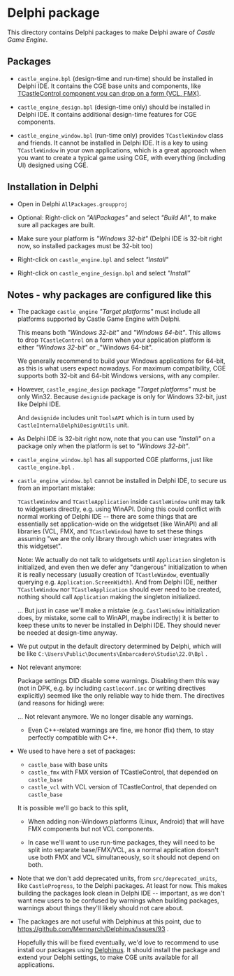 # Delphi package

This directory contains Delphi packages to make Delphi aware of _Castle Game Engine_.

## Packages

- `castle_engine.bpl` (design-time and run-time) should be installed in Delphi IDE. It contains the CGE base units and components, like [TCastleControl component you can drop on a form (VCL, FMX)](https://castle-engine.io/control_on_form).

- `castle_engine_design.bpl` (design-time only) should be installed in Delphi IDE. It contains additional design-time features for CGE components.

- `castle_engine_window.bpl` (run-time only) provides `TCastleWindow` class and friends. It cannot be installed in Delphi IDE. It is a key to using `TCastleWindow` in your own applications, which is a great approach when you want to create a typical game using CGE, with everything (including UI) designed using CGE.

## Installation in Delphi

- Open in Delphi `AllPackages.groupproj`

- Optional: Right-click on _"AllPackages"_ and select _"Build All"_, to make sure all packages are built.

- Make sure your platform is _"Windows 32-bit"_ (Delphi IDE is 32-bit right now, so installed packages must be 32-bit too)

- Right-click on `castle_engine.bpl` and select _"Install"_

- Right-click on `castle_engine_design.bpl` and select _"Install"_

## Notes - why packages are configured like this

- The package `castle_engine` _"Target platforms"_ must include all platforms supported by Castle Game Engine with Delphi.

    This means both _"Windows 32-bit"_ and _"Windows 64-bit"_. This allows to drop `TCastleControl` on a form when your application platform is either _"Windows 32-bit"_ or _"Windows 64-bit".

    We generally recommend to build your Windows applications for 64-bit, as this is what users expect nowadays. For maximum compatibility, CGE supports both 32-bit and 64-bit Windows versions, with any compiler.

- However, `castle_engine_design` package _"Target platforms"_ must be only Win32. Because `designide` package is only for Windows 32-bit, just like Delphi IDE.

    And `designide` includes unit `ToolsAPI` which is in turn used by `CastleInternalDelphiDesignUtils` unit.

- As Delphi IDE is 32-bit right now, note that you can use _"Install"_ on a package only when the platform is set to _"Windows 32-bit"_.

- `castle_engine_window.bpl` has all supported CGE platforms, just like `castle_engine.bpl` .

- `castle_engine_window.bpl` cannot be installed in Delphi IDE, to secure us from an important mistake:

    `TCastleWindow` and `TCastleApplication` inside `CastleWindow` unit may talk to widgetsets directly, e.g. using WinAPI. Doing this could conflict with normal working of Delphi IDE -- there are some things that are essentially set application-wide on the widgetset (like WinAPI) and all libraries (VCL, FMX, and `TCastleWindow`) have to set these things assuming "we are the only library through which user integrates with this widgetset".

    Note: We actually do not talk to widgetsets until `Application` singleton is initialized, and even then we defer any "dangerous" initialization to when it is really necessary (usually creation of `TCastleWindow`, eventually querying e.g. `Application.ScreenWidth`). And from Delphi IDE, neither `TCastleWindow` nor `TCastleApplication` should ever need to be created, nothing should call `Application` making the singleton initialized.

    ... But just in case we'll make a mistake (e.g. `CastleWindow` initialization does, by mistake, some call to WinAPI, maybe indirectly) it is better to keep these units to never be installed in Delphi IDE. They should never be needed at design-time anyway.

- We put output in the default directory determined by Delphi, which will be like `C:\Users\Public\Documents\Embarcadero\Studio\22.0\Bpl` .

- Not relevant anymore:

  Package settings DID disable some warnings.
  Disabling them this way (not in DPK, e.g. by including `castleconf.inc`
  or writing directives explicitly) seemed like the only reliable way to hide them.
  The directives (and reasons for hiding) were:

  ... Not relevant anymore. We no longer disable any warnings.

  - Even C++-related warnings are fine, we honor (fix) them,
    to stay perfectly compatible with C++.

- We used to have here a set of packages:

    - `castle_base` with base units
    - `castle_fmx` with FMX version of TCastleControl, that depended on `castle_base`
    - `castle_vcl` with VCL version of TCastleControl, that depended on `castle_base`

    It is possible we'll go back to this split,

    - When adding non-Windows platforms (Linux, Android) that will have FMX components but not VCL components.

    - In case we'll want to use run-time packages, they will need to be split into separate base/FMX/VCL, as a normal application doesn't use both FMX and VCL simultaneously, so it should not depend on both.

- Note that we don't add deprecated units, from `src/deprecated_units`, like `CastleProgress`, to the Delphi packages. At least for now. This makes building the packages look clean in Delphi IDE -- important, as we don't want new users to be confused by warnings when building packages, warnings about things they'll likely should not care about.

- The packages are not useful with Delphinus at this point, due to https://github.com/Memnarch/Delphinus/issues/93 .

    Hopefully this will be fixed eventually, we'd love to recommend to use install our packages using [Delphinus](https://castle-engine.io/download#delphinus). It should install the package and extend your Delphi settings, to make CGE units available for all applications.

